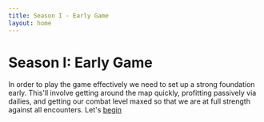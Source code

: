 ```yaml
---
title: Season I - Early Game
layout: home
---
```


# Season I: Early Game

In order to play the game effectively we need to set up a strong foundation early. This'll involve getting around the map quickly, profitting passively via dailies, and getting our combat level maxed so that we are at full strength against all encounters. Let's [begin](chapter-1.html)

